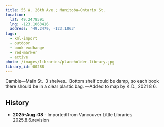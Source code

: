 ```yaml
---
title: 55 W. 26th Ave.; Manitoba—Ontario St.
location:
  lat: 49.2478591
  lng: -123.1063416
  address: '49.2479, -123.1063'
tags:
  - kml-import
  - outdoor
  - book-exchange
  - red-marker
  - active
photo: /images/libraries/placeholder-library.jpg
library_id: 00288
---
```

Cambie—Main St.  
3 shelves.  Bottom shelf could be damp, so each book there should be in a clear plastic bag.
—Added to map by K.D., 2021 8 6.

## History
- **2025-Aug-08** - Imported from Vancouver Little Libraries 2025.8.6.revision
